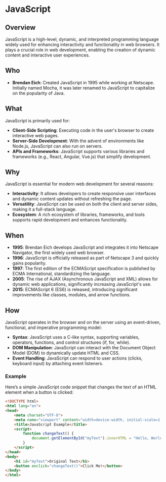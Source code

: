 # JavaScript

## Overview
JavaScript is a high-level, dynamic, and interpreted programming language widely used for enhancing interactivity and functionality in web browsers. It plays a crucial role in web development, enabling the creation of dynamic content and interactive user experiences.

## Who
- **Brendan Eich**: Created JavaScript in 1995 while working at Netscape. Initially named Mocha, it was later renamed to JavaScript to capitalize on the popularity of Java.

## What
JavaScript is primarily used for:
- **Client-Side Scripting**: Executing code in the user's browser to create interactive web pages.
- **Server-Side Development**: With the advent of environments like Node.js, JavaScript can also run on servers.
- **APIs and Frameworks**: JavaScript supports various libraries and frameworks (e.g., React, Angular, Vue.js) that simplify development.

## Why
JavaScript is essential for modern web development for several reasons:
- **Interactivity**: It allows developers to create responsive user interfaces and dynamic content updates without refreshing the page.
- **Versatility**: JavaScript can be used on both the client and server sides, making it a full-stack language.
- **Ecosystem**: A rich ecosystem of libraries, frameworks, and tools supports rapid development and enhances functionality.

## When
- **1995**: Brendan Eich develops JavaScript and integrates it into Netscape Navigator, the first widely used web browser.
- **1996**: JavaScript is officially released as part of Netscape 3 and quickly gains popularity.
- **1997**: The first edition of the ECMAScript specification is published by ECMA International, standardizing the language.
- **2005**: The rise of AJAX (Asynchronous JavaScript and XML) allows for dynamic web applications, significantly increasing JavaScript's use.
- **2015**: ECMAScript 6 (ES6) is released, introducing significant improvements like classes, modules, and arrow functions.

## How
JavaScript operates in the browser and on the server using an event-driven, functional, and imperative programming model:
- **Syntax**: JavaScript uses a C-like syntax, supporting variables, operators, functions, and control structures (if, for, while).
- **DOM Manipulation**: JavaScript can interact with the Document Object Model (DOM) to dynamically update HTML and CSS.
- **Event Handling**: JavaScript can respond to user actions (clicks, keyboard input) by attaching event listeners.

### Example
Here’s a simple JavaScript code snippet that changes the text of an HTML element when a button is clicked:

```html
<!DOCTYPE html>
<html lang="en">
<head>
    <meta charset="UTF-8">
    <meta name="viewport" content="width=device-width, initial-scale=1.0">
    <title>JavaScript Example</title>
    <script>
        function changeText() {
            document.getElementById("myText").innerHTML = "Hello, World!";
        }
    </script>
</head>
<body>
    <h1 id="myText">Original Text</h1>
    <button onclick="changeText()">Click Me!</button>
</body>
</html>

